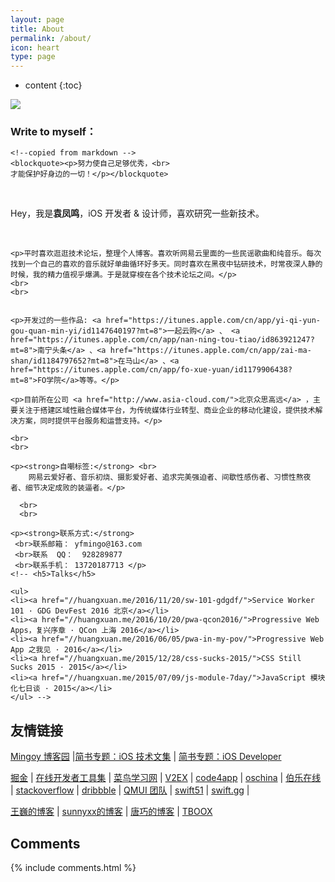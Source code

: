 ```yaml
---
layout: page
title: About
permalink: /about/
icon: heart
type: page
---
```


* content
{:toc}


 ![](https://ws1.sinaimg.cn/large/cb81ffe8gy1fgcq0s5cooj20np0hstdx.jpg)

<h3>Write to myself：</h3>


<!-- Chinese Version -->
<div class="zh post-container">

    <!--copied from markdown -->
    <blockquote><p>努力使自己足够优秀，<br>
    才能保护好身边的一切！</p></blockquote>
<br>
    <p>Hey，我是<strong>袁凤鸣</strong>，iOS 开发者 &amp; 设计师，喜欢研究一些新技术。</p>

<br>


    <p>平时喜欢逛逛技术论坛，整理个人博客。喜欢听网易云里面的一些民谣歌曲和纯音乐。每次找到一个自己的喜欢的音乐就好单曲循环好多天。同时喜欢在黑夜中钻研技术，时常夜深人静的时候，我的精力值视乎爆满。于是就穿梭在各个技术论坛之间。</p>
    <br>
    <br>
    

    <p>开发过的一些作品: <a href="https://itunes.apple.com/cn/app/yi-qi-yun-gou-quan-min-yi/id1147640197?mt=8">一起云购</a> 、 <a href="https://itunes.apple.com/cn/app/nan-ning-tou-tiao/id863921247?mt=8">南宁头条</a> 、<a href="https://itunes.apple.com/cn/app/zai-ma-shan/id1184797652?mt=8">在马山</a> 、<a href="https://itunes.apple.com/cn/app/fo-xue-yuan/id1179906438?mt=8">FO学院</a>等等。</p>

    <p>目前所在公司 <a href="http://www.asia-cloud.com/">北京众思高远</a> ，主要关注于搭建区域性融合媒体平台，为传统媒体行业转型、商业企业的移动化建设，提供技术解决方案，同时提供平台服务和运营支持。</p>
    
    <br>
    <br>
    
    <p><strong>自嘲标签:</strong> <br>
        网易云爱好者、音乐初烧、摄影爱好者、追求完美强迫者、间歇性感伤者、习惯性熬夜者、细节决定成败的装逼者。</p>
        
      <br>
      <br>

    <p><strong>联系方式:</strong>
     <br>联系邮箱： yfmingo@163.com  
     <br>联系  QQ：  928289877 
     <br>联系手机： 13720187713 </p>
    <!-- <h5>Talks</h5>

    <ul>
    <li><a href="//huangxuan.me/2016/11/20/sw-101-gdgdf/">Service Worker 101 · GDG DevFest 2016 北京</a></li>
    <li><a href="//huangxuan.me/2016/10/20/pwa-qcon2016/">Progressive Web Apps，复兴序章 · QCon 上海 2016</a></li>
    <li><a href="//huangxuan.me/2016/06/05/pwa-in-my-pov/">Progressive Web App 之我见 · 2016</a></li>
    <li><a href="//huangxuan.me/2015/12/28/css-sucks-2015/">CSS Still Sucks 2015 · 2015</a></li>
    <li><a href="//huangxuan.me/2015/07/09/js-module-7day/">JavaScript 模块化七日谈 · 2015</a></li>
    </ul> -->
</div>

## 友情链接
 
[Mingoy 博客园](http://www.cnblogs.com/yfming/) \|[简书专题：iOS 技术文集](http://www.jianshu.com/c/8554d4ccb9b9) \| [简书专题：iOS Developer ](http://www.jianshu.com/c/e84a7722d673) <br>

[掘金](https://gold.xitu.io/timeline/ios) \| [在线开发者工具集](http://tool.lu/c/developer) \| [菜鸟学习网](http://www.runoob.com/) \| [V2EX](https://www.v2ex.com/) \| [code4app](http://code4app.qiniudn.com/) \| [oschina](http://www.oschina.net/ios/home) \| [伯乐在线](http://ios.jobbole.com/category/ios-dev/) \| [stackoverflow](http://stackoverflow.com/) \| [dribbble](https://dribbble.com/shots?list=teams) \| [QMUI 团队](https://github.com/QMUI) \| [swift51](http://www.swift51.com/) \| [swift.gg](http://swift.gg/) \| 
<br>

[王巍的博客](https://onevcat.com/#blog) \| [sunnyxx的博客](http://blog.sunnyxx.com/) \| [唐巧的博客](http://blog.devtang.com/) \| [TBOOX](http://www.tboox.org/cn/) 

 

## Comments

{% include comments.html %}
